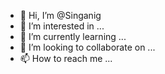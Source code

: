 - 👋 Hi, I’m @Singanig
- 👀 I’m interested in ...
- 🌱 I’m currently learning ...
- 💞️ I’m looking to collaborate on ...
- 📫 How to reach me ...

<!---
Singanig/Singanig is a ✨ special ✨ repository because its `README.md` (this file) appears on your GitHub profile.
You can click the Preview link to take a look at your changes.
--->
